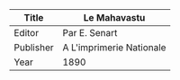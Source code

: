 |Title | Le Mahavastu 
| --- | --- 
|Editor | Par E. Senart
|Publisher | A L'imprimerie Nationale
|Year | 1890